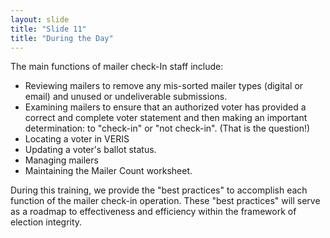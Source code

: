 ```yaml
---
layout: slide
title: "Slide 11"
title: "During the Day"
---
```


The main functions of mailer check-In staff include:

- Reviewing mailers to remove any mis-sorted mailer types (digital or email) and unused or undeliverable submissions.
- Examining mailers to ensure that an authorized voter has provided a correct and complete voter statement and then making an important determination: to "check-in" or "not check-in". (That is the question!)
- Locating a voter in VERIS
- Updating a voter's ballot status.
- Managing mailers
- Maintaining the Mailer Count worksheet.

During this training, we provide the "best practices" to accomplish each function of the mailer check-in operation. These "best practices" will serve as a roadmap to effectiveness and efficiency within the framework of election integrity.
